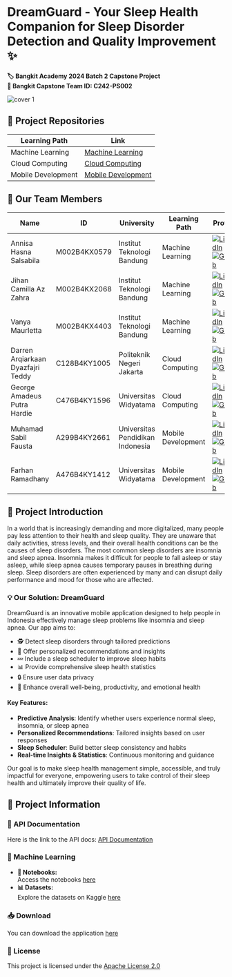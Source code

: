 # DreamGuard - Your Sleep Health Companion for Sleep Disorder Detection and Quality Improvement ✨
**🏷️ Bangkit Academy 2024 Batch 2 Capstone Project**  
**📘 Bangkit Capstone Team ID: C242-PS002**  

![cover 1](https://github.com/user-attachments/assets/6f90708c-d5d1-41fe-b687-b10afef9de49)

## 🔗 Project Repositories

| Learning Path | Link |
|--------------|-------------|
| Machine Learning | [Machine Learning](https://github.com/dreamguard-id/DreamGuard/tree/machine-learning) |
| Cloud Computing | [Cloud Computing](https://github.com/dreamguard-id/DreamGuard/tree/cloud-computing) |
| Mobile Development | [Mobile Development](https://github.com/dreamguard-id/DreamGuard/tree/mobile-development) |

## 👥 Our Team Members

| Name | ID | University | Learning Path | Profiles |
|------|----|-----------|--------------| ---------|
| Annisa Hasna Salsabila | M002B4KX0579 | Institut Teknologi Bandung | Machine Learning | [![LinkedIn](https://img.shields.io/badge/LinkedIn-blue?logo=linkedin)](https://www.linkedin.com/in/annisahasna/) [![GitHub](https://img.shields.io/badge/GitHub-black?logo=github)](https://github.com/hasnanisalsa) |
| Jihan Camilla Az Zahra | M002B4KX2068 | Institut Teknologi Bandung | Machine Learning | [![LinkedIn](https://img.shields.io/badge/LinkedIn-blue?logo=linkedin)](https://www.linkedin.com/in/jihancamilla/) [![GitHub](https://img.shields.io/badge/GitHub-black?logo=github)](https://github.com/jihancamilla24) |
| Vanya Maurletta | M002B4KX4403 | Institut Teknologi Bandung | Machine Learning | [![LinkedIn](https://img.shields.io/badge/LinkedIn-blue?logo=linkedin)](https://www.linkedin.com/in/vanyamaurletta/) [![GitHub](https://img.shields.io/badge/GitHub-black?logo=github)](https://github.com/vanyamaurletta) |
| Darren Arqiarkaan Dyazfajri Teddy | C128B4KY1005 | Politeknik Negeri Jakarta | Cloud Computing | [![LinkedIn](https://img.shields.io/badge/LinkedIn-blue?logo=linkedin)](https://www.linkedin.com/in/darrenarkaan/) [![GitHub](https://img.shields.io/badge/GitHub-black?logo=github)](https://github.com/arqiarkaan) |
| George Amadeus Putra Hardie | C476B4KY1596 | Universitas Widyatama | Cloud Computing | [![LinkedIn](https://img.shields.io/badge/LinkedIn-blue?logo=linkedin)](https://www.linkedin.com/in/georgeamadeusph/) [![GitHub](https://img.shields.io/badge/GitHub-black?logo=github)](https://github.com/papahoudini) |
| Muhamad Sabil Fausta | A299B4KY2661 | Universitas Pendidikan Indonesia | Mobile Development | [![LinkedIn](https://img.shields.io/badge/LinkedIn-blue?logo=linkedin)](https://www.linkedin.com/in/sabilfausta/) [![GitHub](https://img.shields.io/badge/GitHub-black?logo=github)](https://github.com/sabilfaustaa) |
| Farhan Ramadhany | A476B4KY1412 | Universitas Widyatama | Mobile Development | [![LinkedIn](https://img.shields.io/badge/LinkedIn-blue?logo=linkedin)](https://www.linkedin.com/in/frhnramadhany/) [![GitHub](https://img.shields.io/badge/GitHub-black?logo=github)](https://github.com/frhnrmdhny) |

## 🌟 Project Introduction

In a world that is increasingly demanding and more digitalized, many people pay less attention to their health and sleep quality. They are unaware that daily activities, stress levels, and their overall health conditions can be the causes of sleep disorders. The most common sleep disorders are insomnia and sleep apnea. Insomnia makes it difficult for people to fall asleep or stay asleep, while sleep apnea causes temporary pauses in breathing during sleep. Sleep disorders are often experienced by many and can disrupt daily performance and mood for those who are affected.

### 💡 Our Solution: DreamGuard

DreamGuard is an innovative mobile application designed to help people in Indonesia effectively manage sleep problems like insomnia and sleep apnea. Our app aims to:

- 🕵️ Detect sleep disorders through tailored predictions
- 🚀 Offer personalized recommendations and insights
- 💤 Include a sleep scheduler to improve sleep habits
- 📊 Provide comprehensive sleep health statistics
- 🔒 Ensure user data privacy
- 🌈 Enhance overall well-being, productivity, and emotional health

#### Key Features:
- **Predictive Analysis**: Identify whether users experience normal sleep, insomnia, or sleep apnea
- **Personalized Recommendations**: Tailored insights based on user responses
- **Sleep Scheduler**: Build better sleep consistency and habits
- **Real-time Insights & Statistics**: Continuous monitoring and guidance

Our goal is to make sleep health management simple, accessible, and truly impactful for everyone, empowering users to take control of their sleep health and ultimately improve their quality of life.

## 📄 Project Information  

### 🔧 API Documentation  
Here is the link to the API docs: [API Documentation](https://docs.google.com/document/d/133s3o1W67cHlY-0vP9QovpDPRiqHsLPHBT4rdFoN5A0/edit?usp=sharing)  

### 🧠 Machine Learning  
- **📂 Notebooks:**  
  Access the notebooks [here](https://drive.google.com/file/d/1T9CA9Vg1bnlBhpGaWT0zQFKYNxb53VDk/view?usp=sharing)  
- **📊 Datasets:**  
  Explore the datasets on Kaggle [here](https://www.kaggle.com/datasets/uom190346a/sleep-health-and-lifestyle-dataset/data)  

### 📥 Download  
You can download the application [here](https://drive.google.com/drive/folders/1vNlNQZiQemJqWG4quoq1qk65Nvyc3od5?usp=sharing)

### 📃 License  
This project is licensed under the [Apache License 2.0](LICENSE)

